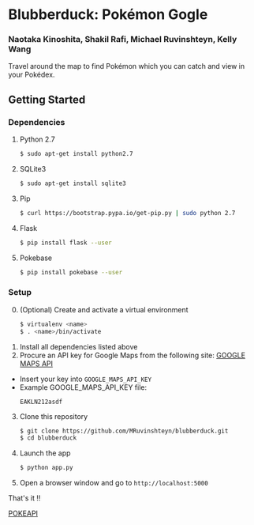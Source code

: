 # Blubberduck: Pokémon Gogle

### Naotaka Kinoshita, Shakil Rafi, Michael Ruvinshteyn, Kelly Wang

Travel around the map to find Pokémon which you can catch and view in your Pokédex.

## Getting Started

### Dependencies
1. Python 2.7
   ```bash
   $ sudo apt-get install python2.7
   ```
2. SQLite3
   ```bash
   $ sudo apt-get install sqlite3
   ```
3. Pip
   ```bash
   $ curl https://bootstrap.pypa.io/get-pip.py | sudo python 2.7
   ```
4. Flask
   ```bash
   $ pip install flask --user
   ```
5. Pokebase
   ```bash
   $ pip install pokebase --user
   ```

### Setup

0. (Optional) Create and activate a virtual environment 
   ```bash
   $ virtualenv <name>
   $ . <name>/bin/activate
   ```
1. Install all dependencies listed above
2. Procure an API key for Google Maps from the following site: [GOOGLE MAPS API](https://developers.google.com/maps/documentation/javascript/)
  * Insert your key into `GOOGLE_MAPS_API_KEY`
  * Example GOOGLE_MAPS_API_KEY file:
     ```
     EAKLN212asdf
     ```
3. Clone this repository
   ```bash
   $ git clone https://github.com/MRuvinshteyn/blubberduck.git
   $ cd blubberduck
   ```
5. Launch the app
   ```bash
   $ python app.py
   ```
6. Open a browser window and go to `http://localhost:5000`

That's it !!






[POKEAPI](https://pokeapi.co/)
